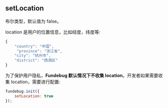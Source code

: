 ## setLocation

布尔类型，默认值为 false。

location 是用户的位置信息，比如经度，纬度等:

```javascript
{
    "country": "中国",
     "province": "浙江省",
    "city": "杭州市",
    "district": "西湖区"
}
```

为了保护用户隐私，**Fundebug 默认情况下不收集 location**。开发者如果需要收集 location，需要进行配置:

```js
fundebug.init({
    setLocation: true
});
```
